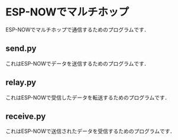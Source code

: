 # ESP-NOWでマルチホップ
ESP-NOWでマルチホップで通信するためのプログラムです．
## send.py
これはESP-NOWでデータを送信するためのプログラムです．
## relay.py
これはESP-NOWで受信したデータを転送するためのプログラムです．
## receive.py
これはESP-NOWで送信されたデータを受信するためのプログラムです．
